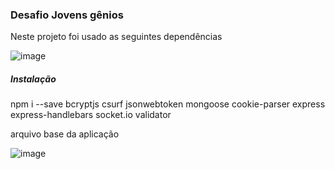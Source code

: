 ### Desafio Jovens gênios 

Neste projeto foi usado as seguintes dependências

![image](https://user-images.githubusercontent.com/47647868/136113951-88c40b98-cda4-4edf-98f4-7e4aba93db4d.png)

##### Instalação 

npm i --save bcryptjs  csurf jsonwebtoken mongoose cookie-parser express express-handlebars socket.io validator 

arquivo base da aplicação 

![image](https://user-images.githubusercontent.com/47647868/136114530-a340b144-f154-4a30-b50d-5b838a9e0a55.png)
